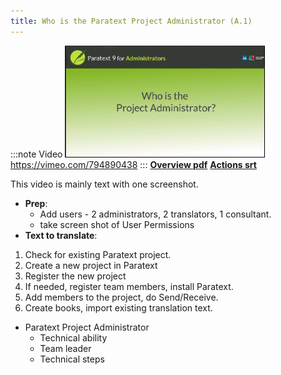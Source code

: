 ```yaml
---
title: Who is the Paratext Project Administrator (A.1)
---
```


:::note Video
[![ ](media/A.1.png)](https://vimeo.com/794890438)  
https://vimeo.com/794890438
:::
[**Overview pdf**](https://drive.google.com/file/d/1Zf7K8Y2j7WZzgvYGCmU9FgDgigQ4qRPx/view?usp=share_link) [**Actions srt**](https://drive.google.com/file/d/1CCyu1Y2N93xglgKm4Rd7esSjYjd13IGJ/view?usp=share_link)

This video is mainly text with one screenshot.

- **Prep**: 
  - Add users - 2 administrators, 2 translators, 1 consultant. 
  - take screen shot of User Permissions  
- **Text to translate**:  
1. Check for existing Paratext project.
2. Create a new project in Paratext
3. Register the new project
4. If needed, register team members, install Paratext.
5. Add members to the project, do Send/Receive. 
6. Create books, import existing translation text.
- Paratext Project Administrator
  - Technical ability
  - Team leader
  - Technical steps
